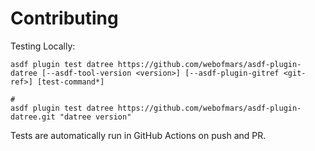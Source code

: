 # Contributing

Testing Locally:

```shell
asdf plugin test datree https://github.com/webofmars/asdf-plugin-datree [--asdf-tool-version <version>] [--asdf-plugin-gitref <git-ref>] [test-command*]

#
asdf plugin test datree https://github.com/webofmars/asdf-plugin-datree.git "datree version"
```

Tests are automatically run in GitHub Actions on push and PR.
